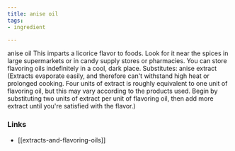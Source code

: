```yaml
---
title: anise oil
tags:
- ingredient

---
```

anise oil This imparts a licorice flavor to foods. Look for it near the spices in large supermarkets or in candy supply stores or pharmacies. You can store flavoring oils indefinitely in a cool, dark place. Substitutes: anise extract (Extracts evaporate easily, and therefore can't withstand high heat or prolonged cooking. Four units of extract is roughly equivalent to one unit of flavoring oil, but this may vary according to the products used. Begin by substituting two units of extract per unit of flavoring oil, then add more extract until you're satisfied with the flavor.)

### Links

* [[extracts-and-flavoring-oils]]
